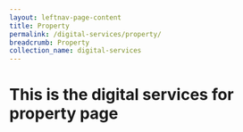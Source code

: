 ```yaml
---
layout: leftnav-page-content
title: Property
permalink: /digital-services/property/
breadcrumb: Property
collection_name: digital-services
---
```

# This is the digital services for property page
